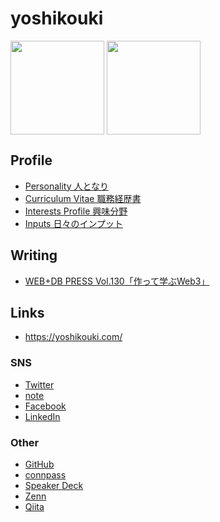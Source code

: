 # yoshikouki

<div>
  <img align="center" src="https://github-readme-stats.vercel.app/api?username=yoshikouki&theme=slateorange&show_icons=true&count_private=true" height="150px" />
  <img align="center" src="https://github-readme-stats.vercel.app/api/top-langs/?username=yoshikouki&layout=compact&theme=slateorange&exclude_repo=yoshikouki.wp" height="150px" />
</div>

## Profile

- [Personality 人となり](https://github.com/yoshikouki/yoshikouki/wiki/Personality-%E4%BA%BA%E3%81%A8%E3%81%AA%E3%82%8A)
- [Curriculum Vitae 職務経歴書](https://github.com/yoshikouki/yoshikouki/wiki/Curriculum-Vitae-%E8%81%B7%E5%8B%99%E7%B5%8C%E6%AD%B4%E6%9B%B8)
- [Interests Profile 興味分野](https://github.com/yoshikouki/yoshikouki/wiki/Interests-Profile-%E8%88%88%E5%91%B3%E5%88%86%E9%87%8E)
- [Inputs 日々のインプット](https://github.com/yoshikouki/yoshikouki/blob/main/Inputs.md)

## Writing

- [WEB+DB PRESS Vol.130「作って学ぶWeb3」](https://gihyo.jp/magazine/wdpress/archive/2022/vol130)

## Links

- https://yoshikouki.com/

### SNS

- [Twitter](https://twitter.com/yoshikouki_)
- [note](https://note.com/yoshikouki)
- [Facebook](https://www.facebook.com/yoshikoukii/)
- [LinkedIn](https://www.linkedin.com/in/yoshikouki/)

### Other

- [GitHub](https://github.com/yoshikouki)
- [connpass](https://connpass.com/user/yoshikouki/)
- [Speaker Deck](https://speakerdeck.com/yoshikouki)
- [Zenn](https://zenn.dev/yoshikouki)
- [Qiita](https://qiita.com/yoshikouki)
